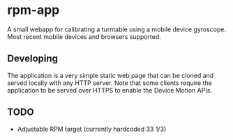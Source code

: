 # rpm-app

A small webapp for calibrating a turntable using a mobile device gyroscope. Most recent mobile devices and browsers supported.

## Developing

The application is a very simple static web page that can be cloned and served locally with any HTTP server. Note that some clients require the application to be served over HTTPS to enable the Device Motion APIs.

## TODO

- Adjustable RPM target (currently hardcoded 33 1/3)
